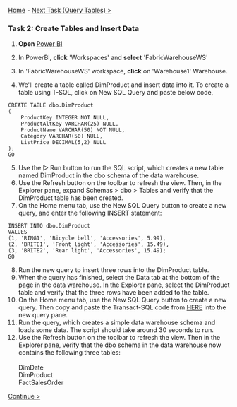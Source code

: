 [Home](README.md) -  [Next Task (Query Tables) >](Task3-Query-Tables.md)

### Task 2: Create Tables and Insert Data

1. **Open** [Power BI](https://app.powerbi.com/)

2. In PowerBI, **click** 'Workspaces' and **select** 'FabricWarehouseWS'

3. In 'FabricWarehouseWS' workspace, **click** on 'Warehouse1' Warehouse.

4. We'll create a table called DimProduct and insert data into it. To create a table using T-SQL, click on New SQL Query and paste below code,

```
CREATE TABLE dbo.DimProduct
(
    ProductKey INTEGER NOT NULL,
    ProductAltKey VARCHAR(25) NULL,
    ProductName VARCHAR(50) NOT NULL,
    Category VARCHAR(50) NULL,
    ListPrice DECIMAL(5,2) NULL
);
GO

```
5. Use the ▷ Run button to run the SQL script, which creates a new table named DimProduct in the dbo schema of the data warehouse.
6. Use the Refresh button on the toolbar to refresh the view. Then, in the Explorer pane, expand Schemas > dbo > Tables and verify that the DimProduct table has been created.
7. On the Home menu tab, use the New SQL Query button to create a new query, and enter the following INSERT statement:

```
INSERT INTO dbo.DimProduct
VALUES
(1, 'RING1', 'Bicycle bell', 'Accessories', 5.99),
(2, 'BRITE1', 'Front light', 'Accessories', 15.49),
(3, 'BRITE2', 'Rear light', 'Accessories', 15.49);
GO

```
8. Run the new query to insert three rows into the DimProduct table.
9. When the query has finished, select the Data tab at the bottom of the page in the data warehouse. In the Explorer pane, select the DimProduct table and verify that the three rows have been added to the table.
10. On the Home menu tab, use the New SQL Query button to create a new query. Then copy and paste the Transact-SQL code from [HERE](Create-DW-Tables.txt) into the new query pane.
11. Run the query, which creates a simple data warehouse schema and loads some data. The script should take around 30 seconds to run.
12. Use the Refresh button on the toolbar to refresh the view. Then in the Explorer pane, verify that the dbo schema in the data warehouse now contains the following three tables: <br> <br>
            DimDate <br>
            DimProduct <br>
            FactSalesOrder <br>

[Continue >](Task3-Query-Tables.md)





